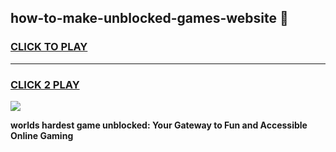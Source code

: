 
## how-to-make-unblocked-games-website 👋
<h3>
<a href="https://premium.freeplayer.one?title=how-to-make-unblocked-games-website&ref=14F">CLICK TO PLAY</a></h3>
<hr>

<h3>
<a href="https://premium.freeplayer.one?title=how-to-make-unblocked-games-website&ref=14F">CLICK 2 PLAY</a>
  
</h3>

<a href="https://premium.freeplayer.one?title=how-to-make-unblocked-games-website&ref=12F/"><img src="https://clearcache.store/games.png"></a>


**worlds hardest game unblocked: Your Gateway to Fun and Accessible Online Gaming**
